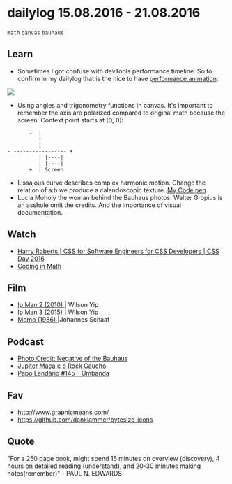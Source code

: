 # dailylog 15.08.2016 - 21.08.2016

`math` `canvas` `bauhaus`

## Learn

- Sometimes I got confuse with devTools performance timeline. So to confirm in my dailylog that is the nice to have [performance animation](https://medium.com/outsystems-experts/how-to-achieve-60-fps-animations-with-css3-db7b98610108#.clcpdaze5):

![](https://cdn-images-1.medium.com/max/1600/0*mDp5_LD08xtZKQyS.)

- Using angles and trigonometry functions in canvas. It's important to remember the axis are polarized compared to original math because the screen. Context point starts at (0, 0):
```
       -  |
          |
          |
- ----------------- +
          | |----|
          | |----|
       +  | Screen
```
- Lissajous curve describes complex harmonic motion. Change the relation of a:b we produce a calendoscopic texture. [My Code pen](http://codepen.io/zehfernandes/pen/XKwmwW)
- Lucia Moholy the woman behind the Bauhaus photos. Walter Gropius is an asshole omit the credits. And the importance of visual documentation.

## Watch

- [Harry Roberts | CSS for Software Engineers for CSS Developers | CSS Day 2016](https://vimeo.com/177216958)
- [Coding in Math](https://www.youtube.com/user/codingmath)

## Film

- [Ip Man 2 (2010) ](https://letterboxd.com/zehfernandes/film/ip-man-2/) | Wilson Yip
- [Ip Man 3 (2015) ](https://letterboxd.com/zehfernandes/film/ip-man-3/) | Wilson Yip
- [Momo (1986) ](https://letterboxd.com/zehfernandes/film/momo/) |Johannes Schaaf

## Podcast

- [Photo Credit: Negative of the Bauhaus](http://99percentinvisible.org/episode/photo-credit-negatives-bauhaus/)
- [Jupiter Maça e o Rock Gaucho](http://brnuggets.blogspot.com.br/2015/12/e-com-muita-tristeza-que-fiquei-sabendo.html)
- [Papo Lendário #145 – Umbanda](http://www.mitografias.com.br/2016/08/papo-lendario-145-umbanda/)

## Fav

- http://www.graphicmeans.com/
- https://github.com/danklammer/bytesize-icons

## Quote

"For a 250 page book, might spend 15 minutes on overview (discovery), 4 hours on detailed reading (understand), and 20-30 minutes making notes(remember)" - PAUL N. EDWARDS
